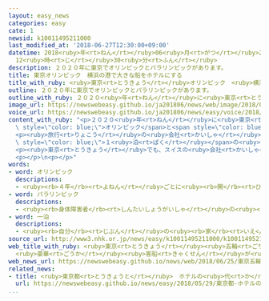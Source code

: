 ```yaml
---
layout: easy_news
categories: easy
cate: 1
newsid: k10011495211000
last_modified_at: '2018-06-27T12:30:00+09:00'
datetime: 2018<ruby>年<rt>ねん</rt></ruby>06<ruby>月<rt>がつ</rt></ruby>27<ruby>日<rt>にち</rt></ruby>
  12<ruby>時<rt>じ</rt></ruby>30<ruby>分<rt>ふん</rt></ruby>
description: ２０２０年に東京でオリンピックとパラリンピックがあります。
title: 東京オリンピック　横浜の港で大きな船をホテルにする
title_with_ruby: <ruby>東京<rt>とうきょう</rt></ruby>オリンピック　<ruby>横浜<rt>よこはま</rt></ruby>の<ruby>港<rt>みなと</rt></ruby>で<ruby>大<rt>おお</rt></ruby>きな<ruby>船<rt>ふね</rt></ruby>をホテルにする
outline: ２０２０年に東京でオリンピックとパラリンピックがあります。
outline_with_ruby: ２０２０<ruby>年<rt>ねん</rt></ruby>に<ruby>東京<rt>とうきょう</rt></ruby>でオリンピックとパラリンピックがあります。
image_url: https://newswebeasy.github.io/ja201806/news/web/image/2018/06/25/K10011495211_1806251806_1806251808_01_02.jpg
voice_url: https://newswebeasy.github.io/ja201806/news/easy/voice/2018/06/27/k10011495211000.mp4
content_with_ruby: "<p>２０２０<ruby>年<rt>ねん</rt></ruby>に<ruby>東京<rt>とうきょう</rt></ruby>で<span\
  \ style=\"color: blue;\">オリンピック</span>と<span style=\"color: blue;\">パラリンピック</span>があります。<ruby>大勢<rt>おおぜい</rt></ruby>の<ruby>人<rt>ひと</rt></ruby>が<ruby>来<rt>き</rt></ruby>て、<ruby>東京<rt>とうきょう</rt></ruby>やその<ruby>周<rt>まわ</rt></ruby>りではホテルや<ruby>旅館<rt>りょかん</rt></ruby>が<ruby>足<rt>た</rt></ruby>りなくなる<ruby>心配<rt>しんぱい</rt></ruby>があります。</p>\n\
  <p><ruby>旅行<rt>りょこう</rt></ruby>の<ruby>会社<rt>かいしゃ</rt></ruby>のＪＴＢは、<ruby>横浜<rt>よこはま</rt></ruby>の<ruby>港<rt>みなと</rt></ruby>に<ruby>大<rt>おお</rt></ruby>きな<ruby>船<rt>ふね</rt></ruby>をとめて、ホテルの<ruby>代<rt>か</rt></ruby>わりに<ruby>使<rt>つか</rt></ruby>うことにしました。<ruby>使<rt>つか</rt></ruby>うのはアメリカの<ruby>会社<rt>かいしゃ</rt></ruby>の<ruby>船<rt>ふね</rt></ruby>で、<ruby>泊<rt>と</rt></ruby>まることができる<ruby>部屋<rt>へや</rt></ruby>が１０００<ruby>以上<rt>いじょう</rt></ruby>あります。プールも３つあります。<span\
  \ style=\"color: blue;\">１<ruby>泊<rt>ぱく</rt></ruby></span>の<ruby>値段<rt>ねだん</rt></ruby>は<ruby>１人<rt>ひとり</rt></ruby>３<ruby>万<rt>まん</rt></ruby><ruby>円<rt>えん</rt></ruby>から３０<ruby>万<rt>まん</rt></ruby><ruby>円<rt>えん</rt></ruby>ぐらいの<ruby>予定<rt>よてい</rt></ruby>です。</p>\n\
  <p><ruby>東京<rt>とうきょう</rt></ruby>でも、スイスの<ruby>会社<rt>かいしゃ</rt></ruby>の<ruby>船<rt>ふね</rt></ruby>をホテルの<ruby>代<rt>か</rt></ruby>わりに<ruby>使<rt>つか</rt></ruby>う<ruby>計画<rt>けいかく</rt></ruby>が<ruby>進<rt>すす</rt></ruby>んでいます。</p>\n\
  <p></p>\n<p></p>"
words:
- word: オリンピック
  descriptions:
  - <ruby><rb>４年</rb><rt>よねん</rt></ruby>ごとに<ruby><rb>開</rb><rt>ひら</rt></ruby>かれ、<ruby><rb>世界</rb><rt>せかい</rt></ruby>じゅうの<ruby><rb>国々</rb><rt>くにぐに</rt></ruby>から<ruby><rb>選手</rb><rt>せんしゅ</rt></ruby>が<ruby><rb>参加</rb><rt>さんか</rt></ruby>する<ruby><rb>競技大会</rb><rt>きょうぎたいかい</rt></ruby>。<ruby><rb>古代</rb><rt>こだい</rt></ruby>ギリシャのオリンピアで<ruby><rb>開</rb><rt>ひら</rt></ruby>かれた<ruby><rb>古代</rb><rt>こだい</rt></ruby>オリンピックにならって、フランスのクーベルタンの<ruby><rb>力</rb><rt>ちから</rt></ruby>で、１８９６<ruby><rb>年</rb><rt>ねん</rt></ruby>にギリシャのアテネで<ruby><rb>開</rb><rt>ひら</rt></ruby>かれたのが、<ruby><rb>近代</rb><rt>きんだい</rt></ruby>オリンピックの<ruby><rb>始</rb><rt>はじ</rt></ruby>まり。<ruby><rb>五輪</rb><rt>ごりん</rt></ruby>。
- word: パラリンピック
  descriptions:
  - <ruby><rb>身体障害者</rb><rt>しんたいしょうがいしゃ</rt></ruby>の<ruby><rb>国際</rb><rt>こくさい</rt></ruby>スポーツ<ruby><rb>大会</rb><rt>たいかい</rt></ruby>。<ruby><rb>四年</rb><rt>よねん</rt></ruby>に<ruby><rb>一度</rb><rt>いちど</rt></ruby>、オリンピック<ruby><rb>開催地</rb><rt>かいさいち</rt></ruby>で<ruby><rb>行</rb><rt>おこな</rt></ruby>われる。
- word: 一泊
  descriptions:
  - <ruby><rb>自分</rb><rt>じぶん</rt></ruby>の<ruby><rb>家</rb><rt>いえ</rt></ruby>でない<ruby><rb>所</rb><rt>ところ</rt></ruby>に、ひと<ruby><rb>晩</rb><rt>ばん</rt></ruby><ruby><rb>泊</rb><rt>と</rt></ruby>まること。
source_url: http://www3.nhk.or.jp/news/easy/k10011495211000/k10011495211000.html
web_title_with_ruby: <ruby>東京<rt>とうきょう</rt></ruby><ruby>五輪<rt>ごりん</rt></ruby>の<ruby>期間中<rt>きかんちゅう</rt></ruby>
  <ruby>豪華<rt>ごうか</rt></ruby><ruby>客船<rt>きゃくせん</rt></ruby>が<ruby>横浜港<rt>よこはまこう</rt></ruby>に<ruby>停泊<rt>ていはく</rt></ruby>し<ruby>ホテル<rt>ほてる</rt></ruby>に
web_news_url: https://newswebeasy.github.io/news/web/2018/06/25/東京五輪の期間中-豪華客船が横浜港に停泊しホテルに
related_news:
- title: <ruby>東京都<rt>とうきょうと</rt></ruby>　ホテルの<ruby>代<rt>か</rt></ruby>わりに<ruby>使<rt>つか</rt></ruby>う<ruby>船<rt>ふね</rt></ruby>　スイスの<ruby>会社<rt>かいしゃ</rt></ruby>と<ruby>相談<rt>そうだん</rt></ruby>
  url: https://newswebeasy.github.io/news/easy/2018/05/29/東京都-ホテルの代わりに使う船-スイスの会社と相談
...
```

